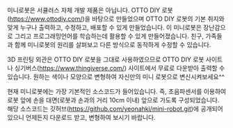 미니로봇은 서큘러스 자체 개발 제품은 아닙니다. OTTO DIY 로봇(https://www.ottodiy.com/)을 바탕으로 만들었으며 OTTO DIY 로봇의 기본 취지와 맞게 누구나 출력하고, 수정하고, 배포할 수 있게 만들었습니다. 이 미니로봇은 장난감으로 그리고 프로그래밍언어를 학습하는데 활용할 수 있게 만들어졌습니다. 친구, 가족들과 함께 미니로봇의 원리를 살펴보고 다른 방식으로 동작하게 수정할 수 있습니다.

3D 프린팅 외관은 OTTO DIY 로봇을 그대로 사용하였으므로 OTTO DIY 로봇 사이트나 싱기버스(https://www.thingiverse.com/) 사이트에서 무료로 다운받아 출력할 수 있습니다. 원하는 색이나 모양으로 변형하여 자신만의 미니 로봇으로 변신시켜보세요^^

현재 미니로봇에는 가장 기본적인 소스코드가 들어있습니다. 즉, 초음파센서를 이용하여 로봇 앞에 손을 대면(로봇과 손과의 거리 10cm 이내) 앞으로 가도록 구성되었습니다. 해당 소스코드는 깃허브(https://github.com/yeonahki/mini-robot.git)에 공개되어 있으니 언제든지 다운로드 받고, 변형하여 보시기 바랍니다. 
